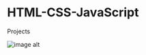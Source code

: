 # HTML-CSS-JavaScript
Projects

![image alt]([[image_url](https://github.com/KenEspera/HTML-CSS-JavaScript/blob/main/Asking%20Out.png?raw=true)](https://github.com/KenEspera/HTML-CSS-JavaScript/blob/fa946c5f60ae89de261a9b3221544d7f082852be/Asking%20Out.png))
